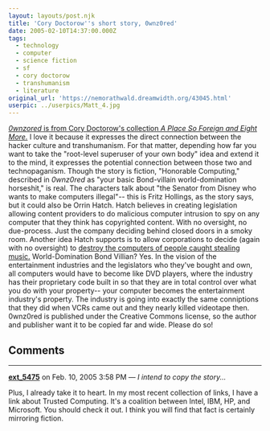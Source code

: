 ```yaml
---
layout: layouts/post.njk
title: 'Cory Doctorow''s short story, 0wnz0red'
date: 2005-02-10T14:37:00.000Z
tags:
  - technology
  - computer
  - science fiction
  - sf
  - cory doctorow
  - transhumanism
  - literature
original_url: 'https://nemorathwald.dreamwidth.org/43045.html'
userpic: ../userpics/Matt_4.jpg
---
```

[_0wnzored_ is from Cory Doctorow's collection _A Place So Foreign and Eight More._](http://www.salon.com/tech/feature/2002/08/28/0wnz0red/) I love it because it expresses the direct connection between the hacker culture and transhumanism. For that matter, depending how far you want to take the "root-level superuser of your own body" idea and extend it to the mind, it expresses the potential connection between those two and technopaganism. Though the story is fiction, "Honorable Computing," described in _0wnz0red_ as "your basic Bond-villain world-domination horseshit," is real. The characters talk about "the Senator from Disney who wants to make computers illegal"-- this is Fritz Hollings, as the story says, but it could also be Orrin Hatch. Hatch believes in creating legislation allowing content providers to do malicious computer intrusion to spy on any computer that they think has copyrighted content. With no oversight, no due-process. Just the company deciding behind closed doors in a smoky room. Another idea Hatch supports is to allow corporations to decide (again with no oversight) to [destroy the computers of people caught stealing music.](http://www.macobserver.com/columns/thebackpage/2003/20030618.shtml) World-Domination Bond Villian? Yes. In the vision of the entertainment industries and the legislators who they've bought and own, all computers would have to become like DVD players, where the industry has their proprietary code built in so that they are in total control over what you do with your property-- your computer becomes the entertainment industry's property. The industry is going into exactly the same conniptions that they did when VCRs came out and they nearly killed videotape then. 0wnz0red is published under the Creative Commons license, so the author and publisher want it to be copied far and wide. Please do so!

## Comments

---

**[ext_5475](https://www.dreamwidth.org/users/ext_5475)** on Feb. 10, 2005 3:58 PM — *I intend to copy the story...*

Plus, I already take it to heart. In my most recent collection of links, I have a link about Trusted Computing. It's a coalition between Intel, IBM, HP, and Microsoft. You should check it out. I think you will find that fact is certainly mirroring fiction.
